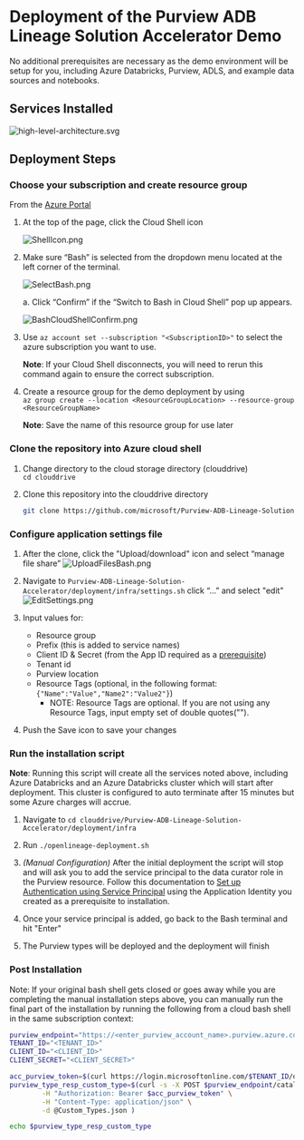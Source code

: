 <!-- markdownlint-disable MD033 - HTML rule -->
# Deployment of the Purview ADB Lineage Solution Accelerator Demo

No additional prerequisites are necessary as the demo environment will be setup for you, including Azure Databricks, Purview, ADLS, and example data sources and notebooks.

## Services Installed
  
![high-level-architecture.svg](./assets/img/deploy/DemoSvcsInstalled.svg)

## Deployment Steps

### Choose your subscription and create resource group

From the [Azure Portal](https://portal.azure.com)

1. At the top of the page, click the Cloud Shell icon

    ![ShellIcon.png](./assets/img/deploy/ShellIcon.png)

1. Make sure “Bash” is selected from the dropdown menu located at the left corner of the terminal.

    ![SelectBash.png](./assets/img/deploy/SelectBash.png)

    a. Click “Confirm” if the “Switch to Bash in Cloud Shell” pop up appears.

    ![BashCloudShellConfirm.png](./assets/img/deploy/BashCloudShellConfirm.png)

1. Use `az account set --subscription "<SubscriptionID>"` to select the azure subscription you want to use.

    **Note**: If your Cloud Shell disconnects, you will need to rerun this command again to ensure the correct subscription.

1. Create a resource group for the demo deployment by using  
`az group create --location <ResourceGroupLocation> --resource-group <ResourceGroupName>`

    **Note**: Save the name of this resource group for use later

### Clone the repository into Azure cloud shell

1. Change directory to the cloud storage directory (clouddrive)  
    `cd clouddrive`

1. Clone this repository into the clouddrive directory

    ```bash
    git clone https://github.com/microsoft/Purview-ADB-Lineage-Solution-Accelerator.git
    ```

### Configure application settings file

1. After the clone, click the "Upload/download" icon and select “manage file share”
![UploadFilesBash.png](./assets/img/deploy/UploadFilesBash.png)

1. Navigate to `Purview-ADB-Lineage-Solution-Accelerator/deployment/infra/settings.sh` click “…” and select "edit"
![EditSettings.png](./assets/img/deploy/EditSettings.png)

1. Input values for:
    * Resource group
    * Prefix (this is added to service names)
    * Client ID & Secret (from the App ID required as a [prerequisite](https://github.com/microsoft/Purview-ADB-Lineage-Solution-Accelerator#prerequisites))
    * Tenant id
    * Purview location
    * Resource Tags (optional, in the following format: `{"Name":"Value","Name2":"Value2"}`)
      * NOTE: Resource Tags are optional. If you are not using any Resource Tags, input empty set of double quotes("").

1. Push the Save icon to save your changes

### Run the installation script

**Note**: Running this script will create all the services noted above, including Azure Databricks and an Azure Databricks cluster which will start after deployment.  This cluster is configured to auto terminate after 15 minutes but some Azure charges will accrue.

1. Navigate to `cd clouddrive/Purview-ADB-Lineage-Solution-Accelerator/deployment/infra`

1. Run `./openlineage-deployment.sh`

1. *(Manual Configuration)* After the initial deployment the script will stop and will ask you to add the service principal to the data curator role in the Purview resource.  Follow this documentation to [Set up Authentication using Service Principal](https://docs.microsoft.com/en-us/azure/purview/tutorial-using-rest-apis#set-up-authentication-using-service-principal) using the Application Identity you created as a prerequisite to installation.

1. Once your service principal is added, go back to the Bash terminal and hit "Enter"

1. The Purview types will be deployed and the deployment will finish

### Post Installation

Note: If your original bash shell gets closed or goes away while you are completing the manual installation steps above, you can manually run the final part of the installation by running the following from a cloud bash shell in the same subscription context:

```bash
purview_endpoint="https://<enter_purview_account_name>.purview.azure.com"
TENANT_ID="<TENANT_ID>" 
CLIENT_ID="<CLIENT_ID>" 
CLIENT_SECRET="<CLIENT_SECRET>"

acc_purview_token=$(curl https://login.microsoftonline.com/$TENANT_ID/oauth2/token --data "resource=https://purview.azure.net&client_id=$CLIENT_ID&client_secret=$CLIENT_SECRET&grant_type=client_credentials" -H Metadata:true -s | jq -r '.access_token')
purview_type_resp_custom_type=$(curl -s -X POST $purview_endpoint/catalog/api/atlas/v2/types/typedefs \
        -H "Authorization: Bearer $acc_purview_token" \
        -H "Content-Type: application/json" \
        -d @Custom_Types.json )

echo $purview_type_resp_custom_type
```
